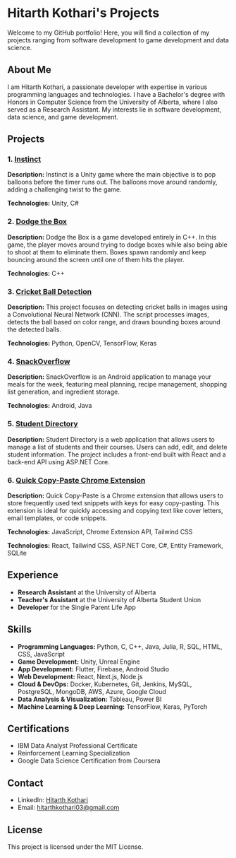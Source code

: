 # Hitarth Kothari's Projects

Welcome to my GitHub portfolio! Here, you will find a collection of my projects ranging from software development to game development and data science.

## About Me

I am Hitarth Kothari, a passionate developer with expertise in various programming languages and technologies. I have a Bachelor's degree with Honors in Computer Science from the University of Alberta, where I also served as a Research Assistant. My interests lie in software development, data science, and game development.

## Projects

### 1. [Instinct](https://github.com/Hitarth-Kothari/Instinct)
**Description:** Instinct is a Unity game where the main objective is to pop balloons before the timer runs out. The balloons move around randomly, adding a challenging twist to the game.

**Technologies:** Unity, C#

### 2. [Dodge the Box](https://github.com/Hitarth-Kothari/Dodge_the_box_game)
**Description:** Dodge the Box is a game developed entirely in C++. In this game, the player moves around trying to dodge boxes while also being able to shoot at them to eliminate them. Boxes spawn randomly and keep bouncing around the screen until one of them hits the player.

**Technologies:** C++

### 3. [Cricket Ball Detection](https://github.com/Hitarth-Kothari/Cricket_ball_detection)
**Description:** This project focuses on detecting cricket balls in images using a Convolutional Neural Network (CNN). The script processes images, detects the ball based on color range, and draws bounding boxes around the detected balls.

**Technologies:** Python, OpenCV, TensorFlow, Keras

### 4. [SnackOverflow](https://github.com/Hitarth-Kothari/SnackOverflow)
**Description:** SnackOverflow is an Android application to manage your meals for the week, featuring meal planning, recipe management, shopping list generation, and ingredient storage.

**Technologies:** Android, Java

### 5. [Student Directory](https://github.com/Hitarth-Kothari/StudentDirectory)
**Description:** Student Directory is a web application that allows users to manage a list of students and their courses. Users can add, edit, and delete student information. The project includes a front-end built with React and a back-end API using ASP.NET Core.

### 6. [Quick Copy-Paste Chrome Extension](https://github.com/Hitarth-Kothari/copyPaste)
**Description:** Quick Copy-Paste is a Chrome extension that allows users to store frequently used text snippets with keys for easy copy-pasting. This extension is ideal for quickly accessing and copying text like cover letters, email templates, or code snippets.

**Technologies:** JavaScript, Chrome Extension API, Tailwind CSS

**Technologies:** React, Tailwind CSS, ASP.NET Core, C#, Entity Framework, SQLite

## Experience

- **Research Assistant** at the University of Alberta
- **Teacher's Assistant** at the University of Alberta Student Union
- **Developer** for the Single Parent Life App

## Skills

- **Programming Languages:** Python, C, C++, Java, Julia, R, SQL, HTML, CSS, JavaScript
- **Game Development:** Unity, Unreal Engine
- **App Development:** Flutter, Firebase, Android Studio
- **Web Development:** React, Next.js, Node.js
- **Cloud & DevOps:** Docker, Kubernetes, Git, Jenkins, MySQL, PostgreSQL, MongoDB, AWS, Azure, Google Cloud
- **Data Analysis & Visualization:** Tableau, Power BI
- **Machine Learning & Deep Learning:** TensorFlow, Keras, PyTorch

## Certifications

- IBM Data Analyst Professional Certificate
- Reinforcement Learning Specialization
- Google Data Science Certification from Coursera

## Contact

- LinkedIn: [Hitarth Kothari](https://www.linkedin.com/in/hitarth-kothari/)
- Email: [hitarthkothari03@gmail.com](mailto:hitarthkothari03@gmail.com)


## License

This project is licensed under the MIT License.
